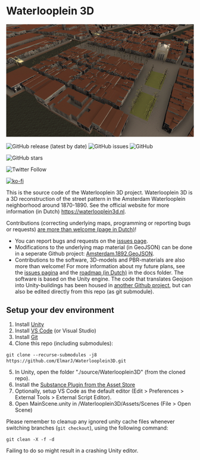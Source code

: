 # Waterlooplein 3D

![Screenshot](https://raw.githubusercontent.com/ElmarJ/Waterlooplein3D/master/source/Waterlooplein3D/Assets/Images/Luchtfoto.png "Luchtfoto in Waterlooplein 3D")

![GitHub release (latest by date)](https://img.shields.io/github/v/release/elmarj/waterlooplein3d)
![GitHub issues](https://img.shields.io/github/issues/elmarj/waterlooplein3d)
![GitHub](https://img.shields.io/github/license/elmarj/waterlooplein3d)

![GitHub stars](https://img.shields.io/github/stars/elmarj/waterlooplein3d?style=social)

![Twitter Follow](https://img.shields.io/twitter/follow/elmarj?style=social)

[![ko-fi](https://www.ko-fi.com/img/githubbutton_sm.svg)](https://ko-fi.com/Y8Y521CCD)

This is the source code of the Waterlooplein 3D project. Waterlooplein 3D is a 3D reconstruction of the street pattern in the Amsterdam Waterlooplein neighborhood around 1870-1890. See the official website for more information (in Dutch) https://waterlooplein3d.nl.

Contributions (correcting underlying maps, programming or reporting bugs or requests) [are more than welcome (page in Dutch)](./docs/contribute.md)!

 - You can report bugs and requests on the [issues page](https://github.com/elmarj/waterlooplein3d/issues).
 - Modifications to the underlying map material (in GeoJSON) can be done in a seperate Github project: [Amsterdam.1892.GeoJSON](https://github.com/ElmarJ/Amsterdam.1892.GeoJSON).
 - Contributions to the software, 3D-models and PBR-materials are also more than welcome! For more information about my future plans, see the [issues pagina](https://github.com/elmarj/waterlooplein3d/issues) and the [roadmap (in Dutch)](./docs/roadmap.md) in the docs folder. The software is based on the Unity engine. The code that translates Geojson into Unity-buildings has been housed in [another Github project](https://github.com/ElmarJ/GeoJsonCityBuilder), but can also be edited directly from this repo (as git submodule).

## Setup your dev environment
 1. Install [Unity](https://store.unity.com/#plans-individual)
 2. Install [VS Code](https://code.visualstudio.com/) (or Visual Studio)
 3. Install [Git](https://git-scm.com/)
 4. Clone this repo (including submodules):
 
 ```
 git clone --recurse-submodules -j8 https://github.com/ElmarJ/Waterlooplein3D.git
 ```
 
 5. In Unity, open the folder "./source/Waterlooplein3D" (from the cloned repo).
 6. Install the [Substance Plugin from the Asset Store](https://assetstore.unity.com/packages/tools/utilities/substance-in-unity-110555) 
 7. Optionally, setup VS Code as the default editor (Edit > Preferences > External Tools > External Script Editor).
 8. Open MainScene.unity in /Waterlooplein3D/Assets/Scenes (File > Open Scene)

Please remember to cleanup any ignored unity cache files whenever switching branches (```git checkout```), using the following command:
```
git clean -X -f -d
```
Failing to do so might result in a crashing Unity editor. 
